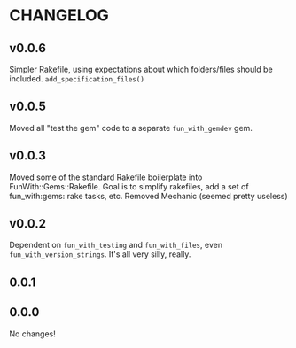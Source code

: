 CHANGELOG
=========

v0.0.6
------

Simpler Rakefile, using expectations about which folders/files should be included.  `add_specification_files()`

v0.0.5
------

Moved all "test the gem" code to a separate `fun_with_gemdev` gem.

v0.0.3
------

Moved some of the standard Rakefile boilerplate into FunWith::Gems::Rakefile.  Goal is to simplify rakefiles, add a set of fun_with:gems: rake tasks, etc.
Removed Mechanic (seemed pretty useless)


v0.0.2
------

Dependent on `fun_with_testing` and `fun_with_files`, even `fun_with_version_strings`.  It's all very silly, really.


0.0.1
-----




0.0.0
-----

No changes!